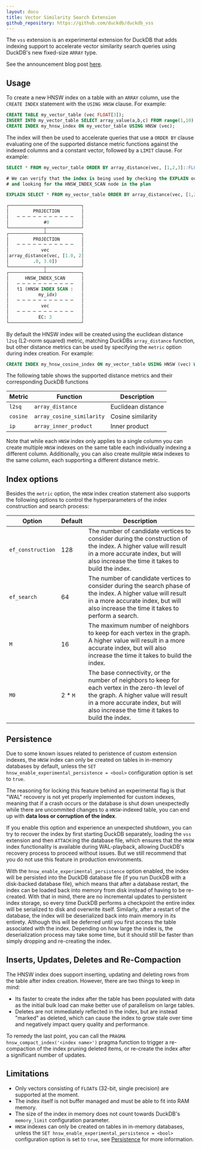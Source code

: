 ```yaml
---
layout: docu
title: Vector Similarity Search Extension
github_repository: https://github.com/duckdb/duckdb_vss
---
```


The `vss` extension is an experimental extension for DuckDB that adds indexing support to accelerate vector similarity search queries using DuckDB's new fixed-size `ARRAY` type.

See the announcement blog post [here](/2024/05/03/vector-similarity-search-vss).

## Usage

To create a new HNSW index on a table with an `ARRAY` column, use the `CREATE INDEX` statement with the `USING HNSW` clause. For example:
```sql
CREATE TABLE my_vector_table (vec FLOAT[3]);
INSERT INTO my_vector_table SELECT array_value(a,b,c) FROM range(1,10) ra(a), range(1,10) rb(b), range(1,10) rc(c);
CREATE INDEX my_hnsw_index ON my_vector_table USING HNSW (vec);
```

The index will then be used to accelerate queries that use a `ORDER BY` clause evaluating one of the supported distance metric functions against the indexed columns and a constant vector, followed by a `LIMIT` clause. For example:
```sql
SELECT * FROM my_vector_table ORDER BY array_distance(vec, [1,2,3]::FLOAT[3]) LIMIT 3;

# We can verify that the index is being used by checking the EXPLAIN output 
# and looking for the HNSW_INDEX_SCAN node in the plan

EXPLAIN SELECT * FROM my_vector_table ORDER BY array_distance(vec, [1,2,3]::FLOAT[3]) LIMIT 3;

┌───────────────────────────┐
│         PROJECTION        │
│   ─ ─ ─ ─ ─ ─ ─ ─ ─ ─ ─   │
│             #0            │
└─────────────┬─────────────┘                             
┌─────────────┴─────────────┐
│         PROJECTION        │
│   ─ ─ ─ ─ ─ ─ ─ ─ ─ ─ ─   │
│            vec            │
│array_distance(vec, [1.0, 2│
│         .0, 3.0])         │
└─────────────┬─────────────┘                             
┌─────────────┴─────────────┐
│      HNSW_INDEX_SCAN      │
│   ─ ─ ─ ─ ─ ─ ─ ─ ─ ─ ─   │
│   t1 (HNSW INDEX SCAN :   │
│           my_idx)         │
│   ─ ─ ─ ─ ─ ─ ─ ─ ─ ─ ─   │
│            vec            │
│   ─ ─ ─ ─ ─ ─ ─ ─ ─ ─ ─   │
│           EC: 3           │
└───────────────────────────┘               
```

By default the HNSW index will be created using the euclidean distance `l2sq` (L2-norm squared) metric, matching DuckDBs `array_distance` function, but other distance metrics can be used by specifying the `metric` option during index creation. For example:
```sql
CREATE INDEX my_hnsw_cosine_index ON my_vector_table USING HNSW (vec) WITH (metric = 'cosine');
```

The following table shows the supported distance metrics and their corresponding DuckDB functions

| Metric   | Function                  | Description        |
| -------- | ------------------------- | ------------------ |
| `l2sq`   | `array_distance`          | Euclidean distance |
| `cosine` | `array_cosine_similarity` | Cosine similarity  |
| `ip`     | `array_inner_product`     | Inner product      |

Note that while each `HNSW` index only applies to a single column you can create multiple `HNSW` indexes on the same table each individually indexing a different column. Additionally, you can also create mulitple `HNSW` indexes to the same column, each supporting a different distance metric. 


## Index options

Besides the `metric` option, the `HNSW` index creation statement also supports the following options to control the hyperparameters of the index construction and search process:

| Option            | Default | Description                                                                                                                                                                                                                    |
| ----------------- | ------- | ------------------------------------------------------------------------------------------------------------------------------------------------------------------------------------------------------------------------------ |
| `ef_construction` | 128     | The number of candidate vertices to consider during the construction of the index. A higher value will result in a more accurate index, but will also increase the time it takes to build the index.                           |
| `ef_search`       | 64      | The number of candidate vertices to consider during the search phase of the index. A higher value will result in a more accurate index, but will also increase the time it takes to perform a search.                          |
| `M`               | 16      | The maximum number of neighbors to keep for each vertex in the graph. A higher value will result in a more accurate index, but will also increase the time it takes to build the index.                                        |
| `M0`              | 2 * `M` | The base connectivity, or the number of neighbors to keep for each vertex in the zero-th level of the graph. A higher value will result in a more accurate index, but will also increase the time it takes to build the index. |

## Persistence

Due to some known issues related to peristence of custom extension indexes, the `HNSW` index can only be created on tables in in-memory databases by default, unless the `SET hnsw_enable_experimental_persistence = <bool>` configuration option is set to `true`.

The reasoning for locking this feature behind an experimental flag is that "WAL" recovery is not yet properly implemented for custom indexes, meaning that if a crash occurs or the database is shut down unexpectedly while there are uncommited changes to a `HNSW`-indexed table, you can end up with __data loss or corruption of the index__. 

If you enable this option and experience an unexpected shutdown, you can try to recover the index by first starting DuckDB separately, loading the `vss` extension and then `ATTACH`:ing the database file, which ensures that the `HNSW` index functionality is available during WAL-playback, allowing DuckDB's recovery process to proceed without issues. But we still recommend that you do not use this feature in production environments.

With the `hnsw_enable_experimental_persistence` option enabled, the index will be persisted into the DuckDB database file (if you run DuckDB with a disk-backed database file), which means that after a database restart, the index can be loaded back into memory from disk instead of having to be re-created. With that in mind, there are no incremental updates to persistent index storage, so every time DuckDB performs a checkpoint the entire index will be serialized to disk and overwrite itself. Similarly, after a restart of the database, the index will be deserialized back into main memory in its entirety. Although this will be deferred until you first access the table associated with the index. Depending on how large the index is, the deserialization process may take some time, but it should still be faster than simply dropping and re-creating the index. 

## Inserts, Updates, Deletes and Re-Compaction

The HNSW index does support inserting, updating and deleting rows from the table after index creation. However, there are two things to keep in mind:  
- Its faster to create the index after the table has been populated with data as the initial bulk load can make better use of parallelism on large tables.
- Deletes are not immediately reflected in the index, but are instead "marked" as deleted, which can cause the index to grow stale over time and negatively impact query quality and performance.

To remedy the last point, you can call the `PRAGMA hnsw_compact_index('<index name>')` pragma function to trigger a re-compaction of the index pruning deleted items, or re-create the index after a significant number of updates.

## Limitations 

- Only vectors consisting of `FLOAT`s (32-bit, single precision) are supported at the moment.
- The index itself is not buffer managed and must be able to fit into RAM memory. 
- The size of the index in memory does not count towards DuckDB's `memory_limit` configuration parameter.
- `HNSW` indexes can only be created on tables in in-memory databases, unless the `SET hnsw_enable_experimental_persistence = <bool>` configuration option is set to `true`, see [Persistence](#persistence) for more information.

